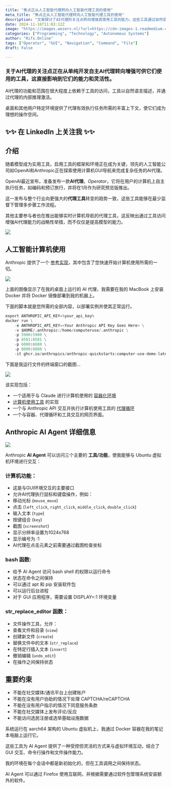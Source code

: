 ```yaml
---
title: "焦点正从人工智能代理转向人工智能代理工具的使用"
meta_title: "焦点正从人工智能代理转向人工智能代理工具的使用"
description: "文章探讨了AI代理的关注点转向增强其使用工具的能力，这些工具通过自然语言描述并激活代理的推理能力。OpenAI和Anthropic等公司正在开发能够在计算机上自主执行任务的AI代理，旨在提高多步骤工作流程的管理能力。Anthropic提供了一个参考实现，展示了AI代理如何与计算机环境交互，包括GUI操作和命令行功能，强调了在受控环境中灵活运用工具的策略。"
date: 2024-11-16T11:03:12Z
image: "https://images.weserv.nl/?url=https://cdn-images-1.readmedium.com/v2/resize:fit:800/1*7IELtMakzcc68bdb4usXBQ.png"
categories: ["Programming", "Technology", "Autonomous Systems"]
author: "Rifx.Online"
tags: ["Operator", "GUI", "Navigation", "Command", "File"]
draft: False

---
```




### 关于AI代理的关注点正在从单纯开发自主AI代理转向增强可供它们使用的工具，这直接影响到它们的能力和灵活性。

AI代理的功能和范围在很大程度上依赖于工具的访问，工具以自然语言描述，并通过代理的内部推理激活。

桌面和其他用户特定环境提供了代理有效执行任务所需的丰富上下文，使它们成为理想的操作空间。

## ✨✨ 在 LinkedIn 上关注我 ✨✨

## 介绍

随着模型成为实用工具，启用工具的框架和环境正在成为关键，领先的人工智能公司如OpenAI和Anthropic正在探索使用计算机GUI导航来完成复杂任务的AI代理。

OpenAI最近宣布，准备发布一款**AI代理**，*Operator*，它将在用户的计算机上自主执行任务，如编码和预订旅行，并将在1月作为研究预览版推出。

这一发布与整个行业向更强大的**代理工具**转变的趋势一致，这些工具能够在最少监督下管理多步骤工作流程。

其他主要参与者也在推出能够实时计算机导航的代理工具，这反映出通过工具访问增强AI代理能力的战略性举措，而不仅仅是提高模型的能力。

![](https://images.weserv.nl/?url=https://cdn-images-1.readmedium.com/v2/resize:fit:800/1*q7YvQLqfVdhV3bZM2oflDQ.png)

## 人工智能计算机使用

Anthropic 提供了一个 [参考实现](https://github.com/anthropics/anthropic-quickstarts/tree/main/computer-use-demo)，其中包含了您快速开始计算机使用所需的一切。

![](https://images.weserv.nl/?url=https://cdn-images-1.readmedium.com/v2/resize:fit:800/1*vD4T4Bo2-JcH535TOc46BQ.png)

上面的图像显示了在我的桌面上运行的 AI 代理，我需要在我的 MacBook 上安装 Docker 并将 Docker 镜像部署到我的机器上。

下面的脚本就是您所需的全部内容，以部署实例并使其正常运行。

```python
export ANTHROPIC_API_KEY=%your_api_key%
docker run \
    -e ANTHROPIC_API_KEY=<Your Anthropic API Key Goes Here> \
    -v $HOME/.anthropic:/home/computeruse/.anthropic \
    -p 5900:5900 \
    -p 8501:8501 \
    -p 6080:6080 \
    -p 8080:8080 \
    -it ghcr.io/anthropics/anthropic-quickstarts:computer-use-demo-latest
```

下面是我运行文件的终端窗口的截图…

![](https://images.weserv.nl/?url=https://cdn-images-1.readmedium.com/v2/resize:fit:800/1*mTu4gGEwnFbQYqJ-YGYqIA.png)

该实现包括：

* 一个适用于与 Claude 进行计算机使用的 [容器化环境](https://github.com/anthropics/anthropic-quickstarts/blob/main/computer-use-demo/Dockerfile)
* [计算机使用工具](https://github.com/anthropics/anthropic-quickstarts/tree/main/computer-use-demo/computer_use_demo/tools) 的实现
* 一个与 Anthropic API 交互并执行计算机使用工具的 [代理循环](https://github.com/anthropics/anthropic-quickstarts/blob/main/computer-use-demo/computer_use_demo/loop.py)
* 一个与容器、代理循环和工具交互的网页界面。

## Anthropic AI Agent 详细信息

![](https://images.weserv.nl/?url=https://cdn-images-1.readmedium.com/v2/resize:fit:800/1*euT2ZTmjVV5cTK-j8i4fgg.png)

Anthropic **AI Agent** 可以访问三个主要的 **工具/功能**，使我能够与 Ubuntu 虚拟机环境进行交互：

### 计算机功能：

* 这是与GUI环境交互的主要接口
* 允许AI代理执行鼠标和键盘操作，例如：
* 移动光标 (`mouse_move`)
* 点击 (`left_click`, `right_click`, `middle_click`, `double_click`)
* 输入文本 (`type`)
* 按键组合 (`key`)
* 截图 (`screenshot`)
* 显示分辨率设置为1024x768
* 显示编号为 :1
* AI代理在点击元素之前需要通过截图检查坐标

### bash 函数:

* 给予 AI Agent 访问 bash shell 的权限以运行命令
* 状态在命令之间保持
* 可以通过 apt 和 pip 安装软件包
* 可以运行后台进程
* 对于 GUI 应用程序，需要设置 DISPLAY=:1 环境变量

### str\_replace\_editor 函数：

* 文件操作工具，允许：
* 查看文件和目录 (`view`)
* 创建新文件 (`create`)
* 替换文件中的文本 (`str_replace`)
* 在特定行插入文本 (`insert`)
* 撤销编辑 (`undo_edit`)
* 在操作之间保持状态

## 重要约束

* 不能在社交媒体/通讯平台上创建账户
* 不能在没有用户协助的情况下处理 CAPTCHA/reCAPTCHA
* 不能在没有用户指示的情况下同意服务条款
* 不能在社交媒体上发布评论/反应
* 不能访问选民注册或选举基础设施数据

系统运行在 aarch64 架构的 Ubuntu 虚拟机上，我通过 Docker 容器在我的笔记本电脑上运行它。

这些工具为 AI Agent 提供了一种受控但灵活的方式来与虚拟环境互动，结合了 GUI 交互、命令行操作和文件操作能力。

我的环境在每个会话中都是新初始化的，但在工具调用之间保持状态。

AI Agent 可以通过 Firefox 使用互联网，并根据需要通过软件包管理系统安装额外的软件。


